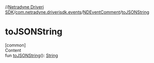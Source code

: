 //[Netradyne Driveri SDK](../../index.md)/[com.netradyne.driverisdk.events](../index.md)/[NDEventComment](index.md)/[toJSONString](to-j-s-o-n-string.md)



# toJSONString  
[common]  
Content  
fun [toJSONString](to-j-s-o-n-string.md)(): [String](https://kotlinlang.org/api/latest/jvm/stdlib/kotlin/-string/index.html)  



